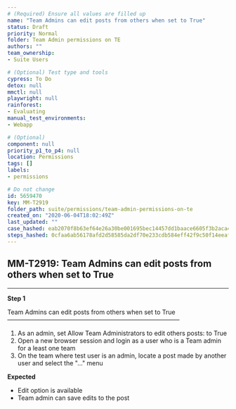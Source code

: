 ```yaml
---
# (Required) Ensure all values are filled up
name: "Team Admins can edit posts from others when set to True"
status: Draft
priority: Normal
folder: Team Admin permissions on TE
authors: ""
team_ownership: 
- Suite Users

# (Optional) Test type and tools
cypress: To Do
detox: null
mmctl: null
playwright: null
rainforest: 
- Evaluating
manual_test_environments: 
- Webapp

# (Optional)
component: null
priority_p1_to_p4: null
location: Permissions
tags: []
labels: 
- permissions

# Do not change
id: 5659470
key: MM-T2919
folder_path: suite/permissions/team-admin-permissions-on-te
created_on: "2020-06-04T18:02:49Z"
last_updated: ""
case_hashed: eab2070f8b63ef64e26a30be001695bec14457dd1baace6605f3b2aca49c89b0b1ec4e38a6c851aec8bfc3a4cc63368e
steps_hashed: 0cfaa6ab56178afd2d58585da2df70e233cdb584eff42f9c50f14eeafa6079c99226480d945060f73b185c1c7312af52
---
```


## MM-T2919: Team Admins can edit posts from others when set to True

---

**Step 1**

Team Admins can edit posts from others when set to True\
————————————————————————————

1. As an admin, set Allow Team Administrators to edit others posts: to True
2. Open a new browser session and login as a user who is a Team admin for a least one team
3. On the team where test user is an admin, locate a post made by another user and select the "..." menu

**Expected**

- Edit option is available
- Team admin can save edits to the post
